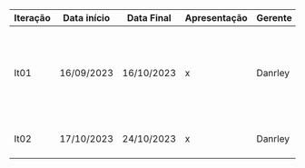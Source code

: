 Iteração | Data início | Data Final | Apresentação | Gerente   | Detalhes
-------- | ----------- | ---------- | ------------ | -------   | -------
It01     | 16/09/2023  | 16/10/2023 | x            |  Danrley  | Criação do repositório do projeto, primeiros CRUDs, com seus respectivos testes de unidade.
It02     | 17/10/2023  | 24/10/2023 | x            |  Danrley  | Novas implementações, com TDD
